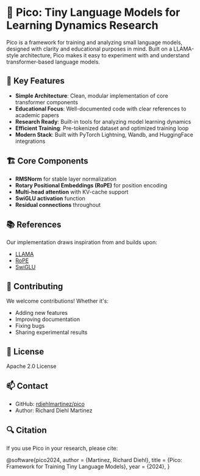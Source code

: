  # 🎯 Pico: Tiny Language Models for Learning Dynamics Research

Pico is a framework for training and analyzing small language models, designed with clarity and educational purposes in mind. Built on a LLAMA-style architecture, Pico makes it easy to experiment with and understand transformer-based language models.

## 🔑 Key Features

- **Simple Architecture**: Clean, modular implementation of core transformer components
- **Educational Focus**: Well-documented code with clear references to academic papers
- **Research Ready**: Built-in tools for analyzing model learning dynamics
- **Efficient Training**: Pre-tokenized dataset and optimized training loop
- **Modern Stack**: Built with PyTorch Lightning, Wandb, and HuggingFace integrations

## 🏗️ Core Components

- **RMSNorm** for stable layer normalization
- **Rotary Positional Embeddings (RoPE)** for position encoding
- **Multi-head attention** with KV-cache support
- **SwiGLU activation** function
- **Residual connections** throughout

## 📚 References

Our implementation draws inspiration from and builds upon:
- [LLAMA](https://arxiv.org/abs/2302.13971)
- [RoPE](https://arxiv.org/abs/2104.09864)
- [SwiGLU](https://arxiv.org/abs/2002.05202)

## 🤝 Contributing

We welcome contributions! Whether it's:
- Adding new features
- Improving documentation
- Fixing bugs
- Sharing experimental results

## 📝 License

Apache 2.0 License

## 📫 Contact

- GitHub: [rdiehlmartinez/pico](https://github.com/rdiehlmartinez/pico)
- Author: Richard Diehl Martinez

## 🔍 Citation

If you use Pico in your research, please cite:

@software{pico2024,
author = {Martinez, Richard Diehl},
title = {Pico: Framework for Training Tiny Language Models},
year = {2024},
}
